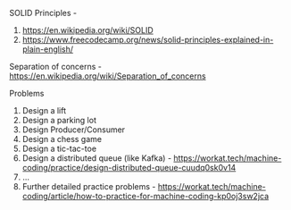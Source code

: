 
SOLID Principles - 
  1. https://en.wikipedia.org/wiki/SOLID
  2. https://www.freecodecamp.org/news/solid-principles-explained-in-plain-english/

Separation of concerns - https://en.wikipedia.org/wiki/Separation_of_concerns


Problems
  1. Design a lift
  2. Design a parking lot
  3. Design Producer/Consumer
  4. Design a chess game
  5. Design a tic-tac-toe 
  6. Design a distributed queue (like Kafka) - https://workat.tech/machine-coding/practice/design-distributed-queue-cuudq0sk0v14
  7. ...
  8. Further detailed practice problems - https://workat.tech/machine-coding/article/how-to-practice-for-machine-coding-kp0oj3sw2jca
